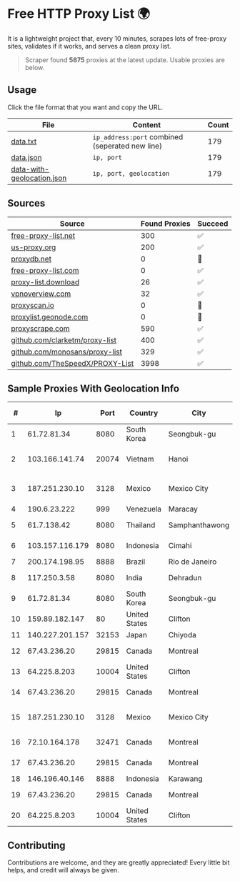 
# Free HTTP Proxy List 🌍

It is a lightweight project that, every 10 minutes, scrapes lots of free-proxy sites, validates if it works, and serves a clean proxy list.


> Scraper found **5875** proxies at the latest update. Usable proxies are below.

## Usage

Click the file format that you want and copy the URL.


|File|Content|Count|
|----|-------|-----|
|[data.txt](https://raw.githubusercontent.com/themiralay/Proxy-List-World/master/data.txt)|`ip_address:port` combined (seperated new line)|179|
|[data.json](https://raw.githubusercontent.com/themiralay/Proxy-List-World/master/data.json)|`ip, port`|179|
|[data-with-geolocation.json](https://raw.githubusercontent.com/themiralay/Proxy-List-World/master/data-with-geolocation.json)|`ip, port, geolocation`|179|

## Sources

|Source|Found Proxies|Succeed|
|------|-------------|-------|
|[free-proxy-list.net](https://free-proxy-list.net)|300|✅|
|[us-proxy.org](https://www.us-proxy.org)|200|✅|
|[proxydb.net](http://proxydb.net)|0|🚫|
|[free-proxy-list.com](https://free-proxy-list.com/?page=&port=&type%5B%5D=http&type%5B%5D=https&up_time=0&search=Search)|0|✅|
|[proxy-list.download](https://www.proxy-list.download/HTTP)|26|✅|
|[vpnoverview.com](https://vpnoverview.com/privacy/anonymous-browsing/free-proxy-servers)|32|✅|
|[proxyscan.io](https://www.proxyscan.io)|0|🚫|
|[proxylist.geonode.com](https://proxylist.geonode.com/api/proxy-list?limit=300&page=1&sort_by=lastChecked&sort_type=desc&protocols=http,https)|0|🚫|
|[proxyscrape.com](https://api.proxyscrape.com/v2/?request=displayproxies&protocol=http&timeout=10000&country=all&ssl=all&anonymity=all)|590|✅|
|[github.com/clarketm/proxy-list](https://raw.githubusercontent.com/clarketm/proxy-list/master/proxy-list-raw.txt)|400|✅|
|[github.com/monosans/proxy-list](https://raw.githubusercontent.com/monosans/proxy-list/main/proxies/http.txt)|329|✅|
|[github.com/TheSpeedX/PROXY-List](https://raw.githubusercontent.com/TheSpeedX/PROXY-List/master/http.txt)|3998|✅|


## Sample Proxies With Geolocation Info

|#|Ip|Port|Country|City|Internet Service Provider|
|-|--|----|-------|----|-------------------------|
|1|61.72.81.34|8080|South Korea|Seongbuk-gu|Korea Telecom|
|2|103.166.141.74|20074|Vietnam|Hanoi|Viet NAM Cloud Technology Joint Stock Company|
|3|187.251.230.10|3128|Mexico|Mexico City|Total Play Telecomunicaciones SA De CV|
|4|190.6.23.222|999|Venezuela|Maracay|Net Uno|
|5|61.7.138.42|8080|Thailand|Samphanthawong|CAT Telecom Public Company Limited|
|6|103.157.116.179|8080|Indonesia|Cimahi|PT Cloud Teknologi Nusantara|
|7|200.174.198.95|8888|Brazil|Rio de Janeiro|Claro S.A|
|8|117.250.3.58|8080|India|Dehradun|Bharat Sanchar Nigam Ltd|
|9|61.72.81.34|8080|South Korea|Seongbuk-gu|Korea Telecom|
|10|159.89.182.147|80|United States|Clifton|DigitalOcean, LLC|
|11|140.227.201.157|32153|Japan|Chiyoda|InfoSphere|
|12|67.43.236.20|29815|Canada|Montreal|GloboTech Communications|
|13|64.225.8.203|10004|United States|Clifton|DigitalOcean, LLC|
|14|67.43.236.20|29815|Canada|Montreal|GloboTech Communications|
|15|187.251.230.10|3128|Mexico|Mexico City|Total Play Telecomunicaciones SA De CV|
|16|72.10.164.178|32471|Canada|Montreal|GloboTech Communications|
|17|67.43.236.20|29815|Canada|Montreal|GloboTech Communications|
|18|146.196.40.146|8888|Indonesia|Karawang|UNINA|
|19|67.43.236.20|29815|Canada|Montreal|GloboTech Communications|
|20|64.225.8.203|10004|United States|Clifton|DigitalOcean, LLC|



## Contributing

Contributions are welcome, and they are greatly appreciated! Every
little bit helps, and credit will always be given.

